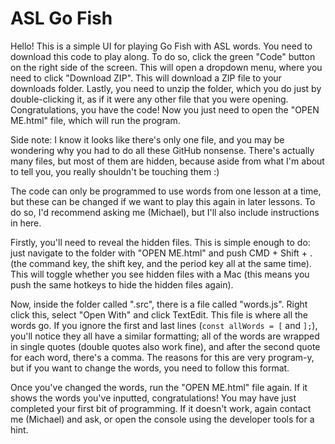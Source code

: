 # ASL Go Fish
Hello! This is a simple UI for playing Go Fish with ASL words. You need to download this code to play along. To do so, click the green "Code" button on the right side of the screen. This will open a dropdown menu, where you need to click "Download ZIP". This will download a ZIP file to your downloads folder. Lastly, you need to unzip the folder, which you do just by double-clicking it, as if it were any other file that you were opening. Congratulations, you have the code! Now you just need to open the "OPEN ME.html" file, which will run the program.

Side note: I know it looks like there's only one file, and you may be wondering why you had to do all these GitHub nonsense. There's actually many files, but most of them are hidden, because aside from what I'm about to tell you, you really shouldn't be touching them :)

The code can only be programmed to use words from one lesson at a time, but these can be changed if we want to play this again in later lessons. To do so, I'd recommend asking me (Michael), but I'll also include instructions in here.

Firstly, you'll need to reveal the hidden files. This is simple enough to do: just navigate to the folder with "OPEN ME.html" and push CMD + Shift + . (the command key, the shift key, and the period key all at the same time). This will toggle whether you see hidden files with a Mac (this means you push the same hotkeys to hide the hidden files again). 

Now, inside the folder called ".src", there is a file called "words.js". Right click this, select "Open With" and click TextEdit. This file is where all the words go. If you ignore the first and last lines (`const allWords = [` and `];`), you'll notice they all have a similar formatting; all of the words are wrapped in single quotes (double quotes also work fine), and after the second quote for each word, there's a comma. The reasons for this are very program-y, but if you want to change the words, you need to follow this format. 

Once you've changed the words, run the "OPEN ME.html" file again. If it shows the words you've inputted, congratulations! You may have just completed your first bit of programming. If it doesn't work, again contact me (Michael) and ask, or open the console using the developer tools for a hint.

